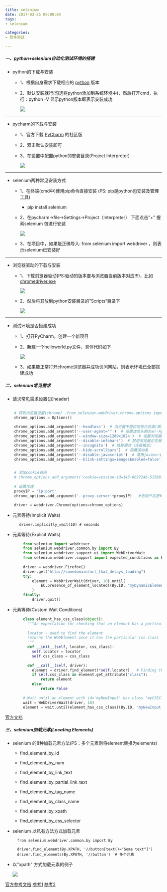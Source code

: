 ```yaml
---
title: selenium
date: 2017-03-25 09:09:04
tags: 
- selenium

categories:
- 软件测试

---
```


##### 一、python+selenium自动化测试环境的搭建

* python的下载与安装

    * 1、根据自身需求下载相应的 [python](https://www.python.org/downloads/) 版本
    
    * 2、默认安装就行(勾选将python添加到系统环境中)，然后打开cmd，执行：python -V 显示python版本即表示安装成功
    
        ![](https://gitee.com/kolenj/BlogImages/raw/master/20200612002801.png)

---

* pycharm的下载与安装

    * 1、官方下载 [PyCharm](https://www.jetbrains.com/pycharm/download/#section=windows) 的社区版

    * 2、双击默认安装即可
    
    * 3、在设置中配置python的安装目录(Project Interpreter)
    
        ![](https://gitee.com/kolenj/BlogImages/raw/master/20200612003415.png)

---

* selenium两种常见安装方式

    * 1、在终端(cmd中)使用pip命令直接安装 (PS: pip是python包安装及管理工具)
        * pip install selenium
    
    * 2、在pycharm->file->Settings->Project（Interpreter） 下面点击"+" 搜索selenium 包进行安装
    
        ![](https://gitee.com/kolenj/BlogImages/raw/master/20200611235446.png)
      
    * 3、在项目中，如果能正确导入: from selenium import webdriver ，则表示selenium已安装好 

---

* 浏览器驱动的下载与安装
 
    * 1、下载浏览器驱动(PS:驱动的版本要与浏览器当前版本对应!!!)，比如 [chromedriver.exe](https://sites.google.com/a/chromium.org/chromedriver/downloads)
        
         ![](https://gitee.com/kolenj/BlogImages/raw/master/20200612000850.png)
        
    * 2、然后将其放到python安装目录的”Scripts“目录下
    
         ![](https://gitee.com/kolenj/BlogImages/raw/master/20200612001946.png)

---
        
* 测试环境是否搭建成功

    * 1、打开PyCharm，创建一个新项目
    * 2、新建一个helloworld.py文件，具体代码如下
    
        ![](https://gitee.com/kolenj/BlogImages/raw/master/20200612004445.png)
    
    * 3、如果能正常打开chrome浏览器并成功访问网站，则表示环境已全部搭建成功
       


##### 二、selenium常见需求

* 请求常见需求设置(加header)

```python
    
    # 获取浏览器设置(chrome) -from selenium.webdriver.chrome.options import Options
    chrome_options = Options()
    
    chrome_options.add_argument('--headless')  # 浏览器不提供可视化页面(即无头模式)
    chrome_options.add_argument('--user-agent=""')  # 设置请求头的User-Agent
    chrome_options.add_argument('--window-size=1280x1024')  # 设置浏览器窗口大小，（--start-maximized  # 全屏窗口）
    chrome_options.add_argument('--disable-infobars')  # 禁用浏览器正在被自动化程序控制的提示
    chrome_options.add_argument('--incognito')  # 隐身模式（无痕模式）
    chrome_options.add_argument('--hide-scrollbars')  # 隐藏滚动条
    chrome_options.add_argument('--disable-javascript')  # 禁用javascript
    chrome_options.add_argument('--blink-settings=imagesEnabled=false')  # 不加载图片, 提升速度


    # 添加cookie访问
    # chrome_options.add_argument('cookie=session-id=143-0027246-5158912')
    
    # 设置代理
    proxyIP = 'ip:port'
    chrome_options.add_argument('--proxy-server'+proxyIP)   #无用户名密码认证的代理

    driver = webdriver.Chrome(options=chrome_options)
```

* 元素等待(Implicit Waits)   
   
         driver.implicitly_wait(10) # seconds
 
         
* 元素等待(Explicit Waits)


```python
        from selenium import webdriver
        from selenium.webdriver.common.by import By
        from selenium.webdriver.support.ui import WebDriverWait
        from selenium.webdriver.support import expected_conditions as EC
        
        driver = webdriver.Firefox()
        driver.get("http://somedomain/url_that_delays_loading")
        try:
            element = WebDriverWait(driver, 10).until(
                EC.presence_of_element_located((By.ID, "myDynamicElement"))
            )
        finally:
            driver.quit()
```
       
* 元素等待(Custom Wait Conditions) 

```python
        class element_has_css_class(object):
          """An expectation for checking that an element has a particular css class.
        
          locator - used to find the element
          returns the WebElement once it has the particular css class
          """
          def __init__(self, locator, css_class):
            self.locator = locator
            self.css_class = css_class
        
          def __call__(self, driver):
            element = driver.find_element(*self.locator)   # Finding the referenced element
            if self.css_class in element.get_attribute("class"):
                return element
            else:
                return False
        
        # Wait until an element with id='myNewInput' has class 'myCSSClass'
        wait = WebDriverWait(driver, 10)
        element = wait.until(element_has_css_class((By.ID, 'myNewInput'), "myCSSClass"))
```

[官方文档](https://selenium-python.readthedocs.io/waits.html)


##### 三、selenium加载元素(Locating Elements)

* selenium 的8种加载元素方法(PS：多个元素则将element替换为elements)

    * find_element_by_id
    * find_element_by_nam
    * find_element_by_link_text
    * find_element_by_partial_link_text
    * find_element_by_tag_name
    * find_element_by_class_name
    
    * find_element_by_xpath
    * find_element_by_css_selector
    
* selenium 以私有方法方式加载元素
    
        from selenium.webdriver.common.by import By
    
        driver.find_element(By.XPATH, '//button[text()="Some text"]')
        driver.find_elements(By.XPATH, '//button')  # 多个元素

* 以"xpath" 方式加载元素的例子

     ![](https://gitee.com/kolenj/BlogImages/raw/master/20200612084558.png)

[官方参考文档](https://selenium-python.readthedocs.io/locating-elements.html#locating-elements)
[参考1](https://saucelabs.com/resources/articles/selenium-tips-css-selectors)
[参考2](https://www.cnblogs.com/zidonghua/p/7430083.html#_label3)


   
